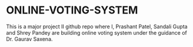 # ONLINE-VOTING-SYSTEM

This is a major project II github repo where I, Prashant Patel, Sandali Gupta and Shrey Pandey are building online voting system under the guidance of Dr. Gaurav Saxena.
